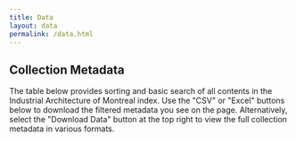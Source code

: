```yaml
---
title: Data
layout: data
permalink: /data.html
---
```


## Collection Metadata

The table below provides sorting and basic search of all contents in the Industrial Architecture of Montreal index. 
Use the "CSV" or "Excel" buttons below to download the filtered metadata you see on the page. 
Alternatively, select the "Download Data" button at the top right to view the full collection metadata in various formats.
